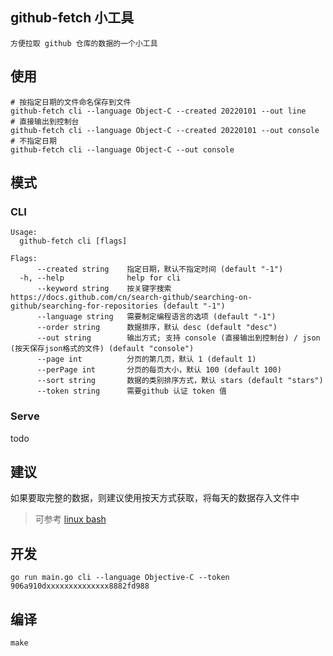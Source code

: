 ## github-fetch 小工具
    方便拉取 github 仓库的数据的一个小工具


## 使用
```
# 按指定日期的文件命名保存到文件
github-fetch cli --language Object-C --created 20220101 --out line
# 直接输出到控制台
github-fetch cli --language Object-C --created 20220101 --out console
# 不指定日期
github-fetch cli --language Object-C --out console
```

## 模式
### CLI
```
Usage:
  github-fetch cli [flags]

Flags:
      --created string    指定日期，默认不指定时间 (default "-1")
  -h, --help              help for cli
      --keyword string    按关键字搜索 https://docs.github.com/cn/search-github/searching-on-github/searching-for-repositories (default "-1")
      --language string   需要制定编程语言的选项 (default "-1")
      --order string      数据排序，默认 desc (default "desc")
      --out string        输出方式; 支持 console (直接输出到控制台) / json (按天保存json格式的文件) (default "console")
      --page int          分页的第几页，默认 1 (default 1)
      --perPage int       分页的每页大小，默认 100 (default 100)
      --sort string       数据的类别排序方式，默认 stars (default "stars")
      --token string      需要github 认证 token 值
```

### Serve
todo

## 建议
如果要取完整的数据，则建议使用按天方式获取，将每天的数据存入文件中
> 可参考 [linux bash](./range.sh)

## 开发
```
go run main.go cli --language Objective-C --token 906a910dxxxxxxxxxxxxxx8882fd988
```

## 编译
```
make
```